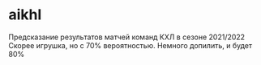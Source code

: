 # aikhl
Предсказание результатов матчей команд КХЛ в сезоне 2021/2022
Скорее игрушка, но с 70% вероятностью. Немного допилить, и будет 80%
